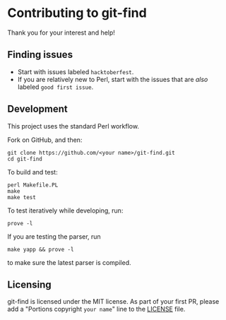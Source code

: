 # Contributing to git-find

Thank you for your interest and help!

## Finding issues

* Start with issues labeled `hacktoberfest`.
* If you are relatively new to Perl, start with the issues that are
  _also_ labeled `good first issue`.

## Development

This project uses the standard Perl workflow.

Fork on GitHub, and then:

    git clone https://github.com/<your name>/git-find.git
    cd git-find

To build and test:

    perl Makefile.PL
    make
    make test

To test iteratively while developing, run:

    prove -l

If you are testing the parser, run

    make yapp && prove -l

to make sure the latest parser is compiled.

## Licensing

git-find is licensed under the MIT license.  As part of your first PR, please
add a "Portions copyright `your name`" line to the [LICENSE](LICENSE) file.
